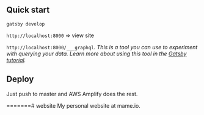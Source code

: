 ## Quick start

```
gatsby develop
```

`http://localhost:8000` => view site

`http://localhost:8000/___graphql`_. This is a tool you can use to experiment with querying your data. Learn more about using this tool in the [Gatsby tutorial](https://www.gatsbyjs.org/tutorial/part-five/#introducing-graphiql)._

## Deploy

Just push to master and AWS Amplify does the rest.

=======# website
My personal website at mame.io.